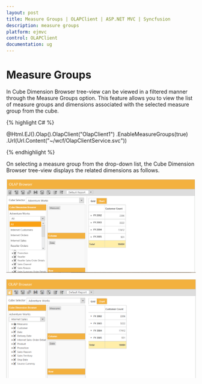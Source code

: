 ```yaml
---
layout: post
title: Measure Groups | OLAPClient | ASP.NET MVC | Syncfusion
description: measure groups 
platform: ejmvc
control: OLAPClient
documentation: ug
---
```


# Measure Groups 

In Cube Dimension Browser tree-view can be viewed in a filtered manner through the Measure Groups option. This feature allows you to view the list of measure groups and dimensions associated with the selected measure group from the cube.

{% highlight C# %}

@Html.EJ().Olap().OlapClient("OlapClient1")
.EnableMeasureGroups(true)
.Url(Url.Content("~/wcf/OlapClientService.svc"))

{% endhighlight %}

On selecting a measure group from the drop-down list, the Cube Dimension Browser tree-view displays the related dimensions as follows.

![](Measure-Groups_images/Measure-Groups_img1.png)

![](Measure-Groups_images/Measure-Groups_img2.png)